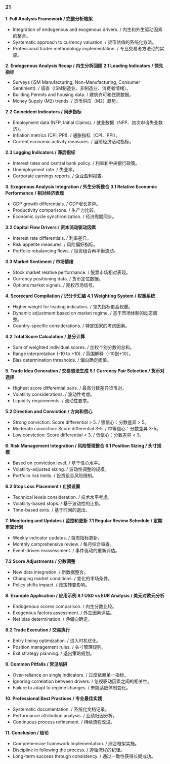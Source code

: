 ### 21

**1. Full Analysis Framework / 完整分析框架**
- Integration of endogenous and exogenous drivers. / 内生和外生驱动因素的整合。
- Systematic approach to currency valuation. / 货币估值的系统化方法。
- Professional trader methodology implementation. / 专业交易者方法论的实施。

**2. Endogenous Analysis Recap / 内生分析回顾**
**2.1 Leading Indicators / 领先指标**
- Surveys (ISM Manufacturing, Non-Manufacturing, Consumer Sentiment). / 调查（ISM制造业、非制造业、消费者情绪）。
- Building Permits and housing data. / 建筑许可和住房数据。
- Money Supply (M2) trends. / 货币供应（M2）趋势。

**2.2 Coincident Indicators / 同步指标**
- Employment data (NFP, Initial Claims). / 就业数据（NFP、初次申请失业救济）。
- Inflation metrics (CPI, PPI). / 通胀指标（CPI、PPI）。
- Current economic activity measures. / 当前经济活动指标。

**2.3 Lagging Indicators / 滞后指标**
- Interest rates and central bank policy. / 利率和中央银行政策。
- Unemployment rate. / 失业率。
- Corporate earnings reports. / 企业盈利报告。

**3. Exogenous Analysis Integration / 外生分析整合**
**3.1 Relative Economic Performance / 相对经济表现**
- GDP growth differentials. / GDP增长差异。
- Productivity comparisons. / 生产力比较。
- Economic cycle synchronization. / 经济周期同步。

**3.2 Capital Flow Drivers / 资本流动驱动因素**
- Interest rate differentials. / 利率差异。
- Risk appetite measures. / 风险偏好指标。
- Portfolio rebalancing flows. / 投资组合再平衡流动。

**3.3 Market Sentiment / 市场情绪**
- Stock market relative performance. / 股票市场相对表现。
- Currency positioning data. / 货币定位数据。
- Options market signals. / 期权市场信号。

**4. Scorecard Compilation / 记分卡汇编**
**4.1 Weighting System / 权重系统**
- Higher weight for leading indicators. / 领先指标更高权重。
- Dynamic adjustment based on market regime. / 基于市场体制的动态调整。
- Country-specific considerations. / 特定国家的考虑因素。

**4.2 Total Score Calculation / 总分计算**
- Sum of weighted individual scores. / 加权个别分数的总和。
- Range interpretation (-10 to +10). / 范围解释（-10到+10）。
- Bias determination thresholds. / 偏向确定阈值。

**5. Trade Idea Generation / 交易想法生成**
**5.1 Currency Pair Selection / 货币对选择**
- Highest score differential pairs. / 最高分数差异货币对。
- Volatility considerations. / 波动性考虑。
- Liquidity requirements. / 流动性要求。

**5.2 Direction and Conviction / 方向和信心**
- Strong conviction: Score differential > 5. / 强信心：分数差异 > 5。
- Moderate conviction: Score differential 3-5. / 中等信心：分数差异 3-5。
- Low conviction: Score differential < 3. / 低信心：分数差异 < 3。

**6. Risk Management Integration / 风险管理整合**
**6.1 Position Sizing / 头寸规模**
- Based on conviction level. / 基于信心水平。
- Volatility-adjusted sizing. / 波动性调整的规模。
- Portfolio risk limits. / 投资组合风险限制。

**6.2 Stop Loss Placement / 止损设置**
- Technical levels consideration. / 技术水平考虑。
- Volatility-based stops. / 基于波动性的止损。
- Time-based exits. / 基于时间的退出。

**7. Monitoring and Updates / 监控和更新**
**7.1 Regular Review Schedule / 定期审查计划**
- Weekly indicator updates. / 每周指标更新。
- Monthly comprehensive review. / 每月综合审查。
- Event-driven reassessment. / 事件驱动的重新评估。

**7.2 Score Adjustments / 分数调整**
- New data integration. / 新数据整合。
- Changing market conditions. / 变化的市场条件。
- Policy shifts impact. / 政策转变影响。

**8. Example Application / 应用示例**
**8.1 USD vs EUR Analysis / 美元对欧元分析**
- Endogenous scores comparison. / 内生分数比较。
- Exogenous factors assessment. / 外生因素评估。
- Net bias determination. / 净偏向确定。

**8.2 Trade Execution / 交易执行**
- Entry timing optimization. / 进入时机优化。
- Position management rules. / 头寸管理规则。
- Exit strategy planning. / 退出策略规划。

**9. Common Pitfalls / 常见陷阱**
- Over-reliance on single indicators. / 过度依赖单一指标。
- Ignoring correlation between drivers. / 忽视驱动因素之间的相关性。
- Failure to adapt to regime changes. / 未能适应体制变化。

**10. Professional Best Practices / 专业最佳实践**
- Systematic documentation. / 系统化文档记录。
- Performance attribution analysis. / 业绩归因分析。
- Continuous process refinement. / 持续流程改进。

**11. Conclusion / 结论**
- Comprehensive framework implementation. / 综合框架实施。
- Discipline in following the process. / 遵循流程的纪律。
- Long-term success through consistency. / 通过一致性获得长期成功。
